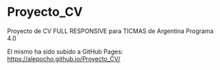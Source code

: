 # Proyecto_CV

Proyecto de CV FULL RESPONSIVE para TICMAS de Argentina Programa 4.0


El mismo ha sido subido a GitHub Pages: https://alepocho.github.io/Proyecto_CV/
